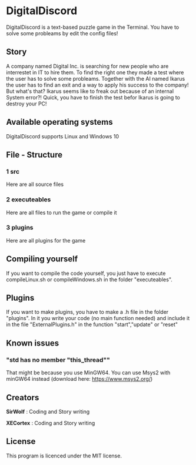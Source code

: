 # DigitalDiscord

DigitalDiscord is a text-based puzzle game in the Terminal. You have to solve some probleams by edit the config files!

## Story

A company named Digital Inc. is searching for new people who are interrestet in IT to hire them. To find the right one they made a test where the user has to solve some probleams.
Together with the AI named Ikarus the user has to find an exit and a way to apply his success to the company!
But what's that? Ikarus seems like to freak out because of an internal System error?!
Quick, you have to finish the test befor Ikarus is going to destroy your PC!

## Available operating systems

DigitalDiscord supports Linux and Windows 10

## File - Structure

### 1 src
Here are all source files

### 2 executeables
Here are all files to run the game or compile it

### 3 plugins
Here are all plugins for the game

## Compiling yourself

If you want to compile the code yourself, you just have to execute compileLinux.sh or compileWindows.sh in the folder "executeables".

## Plugins

If you want to make plugins, you have to make a .h file in the folder "plugins". In it you write your code (no main function needed) and include it in the file "ExternalPlugins.h" in the function "start","update" or "reset"

## Known issues

### "std has no member "this_thread""
That might be because you use MinGW64. You can use Msys2 with minGW64 instead (download here: https://www.msys2.org/)

## Creators

**SirWolf**   : Coding and Story writing

**XECortex**  : Coding and Story writing

## License
This program is licenced under the MIT license.
